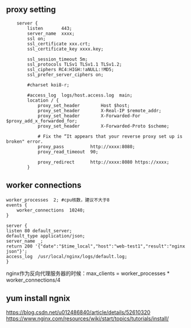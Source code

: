 ## proxy setting 
```
    server {
        listen       443;
        server_name  xxxx;
        ssl on;
        ssl_certificate xxx.crt;
        ssl_certificate_key xxxx.key;

        ssl_session_timeout 5m;
        ssl_protocols TLSv1 TLSv1.1 TLSv1.2;
        ssl_ciphers RC4:HIGH:!aNULL:!MD5;
        ssl_prefer_server_ciphers on;

        #charset koi8-r;

        #access_log  logs/host.access.log  main;
        location / {
            proxy_set_header        Host $host;
            proxy_set_header        X-Real-IP $remote_addr;
            proxy_set_header        X-Forwarded-For $proxy_add_x_forwarded_for;
            proxy_set_header        X-Forwarded-Proto $scheme;

            # Fix the “It appears that your reverse proxy set up is broken" error.
            proxy_pass          http://xxxx:8080;
            proxy_read_timeout  90;

            proxy_redirect      http://xxxx:8080 https://xxxx;
        }

```

## worker connections

```
worker_processes  2; #cpu核数，建议不大于8
events {
    worker_connections  10240;
}
 
server {
listen 80 default_server;
default_type application/json;
server_name _;
return 200 '{"date":"$time_local","host":"web-test1","result":"nginx json"}';
access_log  /usr/local/nginx/logs/default.log;
}
```
nginx作为反向代理服务器的时候：max_clients = worker_processes * worker_connections/4



## yum install ngnix 
https://blog.csdn.net/u012486840/article/details/52610320  
https://www.nginx.com/resources/wiki/start/topics/tutorials/install/  
